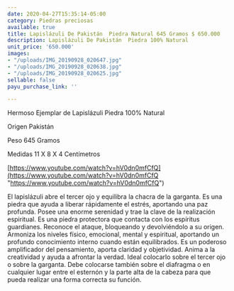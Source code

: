 ```yaml
---
date: 2020-04-27T15:35:14-05:00
category: Piedras preciosas
available: true
title: Lapislázuli De Pakistán  Piedra Natural 645 Gramos $ 650.000
description: Lapislázuli De Pakistán  Piedra 100% Natural
unit_price: '650.000'
images:
- "/uploads/IMG_20190928_020647.jpg"
- "/uploads/IMG_20190928_020638.jpg"
- "/uploads/IMG_20190928_020625.jpg"
sellable: false
payu_purchase_link: ''

---
```

Hermoso Ejemplar de Lapislázuli Piedra 100% Natural

Origen Pakistán 

Peso 645 Gramos 

Medidas 11 X 8 X 4 Centímetros

[https://www.youtube.com/watch?v=hV0dn0mfCfQ](https://www.youtube.com/watch?v=hV0dn0mfCfQ "https://www.youtube.com/watch?v=hV0dn0mfCfQ")

El lapislázuli abre el tercer ojo y equilibra la chacra de la garganta. Es una piedra que ayuda a liberar rápidamente el estrés, aportando una paz profunda. Posee una enorme serenidad y trae la clave de la realización espiritual. Es una piedra protectora que contacta con los espíritus guardianes. Reconoce el ataque, bloqueando y devolviéndolo a su origen. Armoniza los niveles físico, emocional, mental y espiritual, aportando un profundo conocimiento interno cuando están equilibrados. Es un poderoso amplificador del pensamiento, aporta claridad y objetividad. Anima a la creatividad y ayuda a afrontar la verdad. Ideal colocarlo sobre el tercer ojo o sobre la garganta. Debe colocarse también sobre el diafragma o en cualquier lugar entre el esternón y la parte alta de la cabeza para que pueda realizar una forma correcta su función.